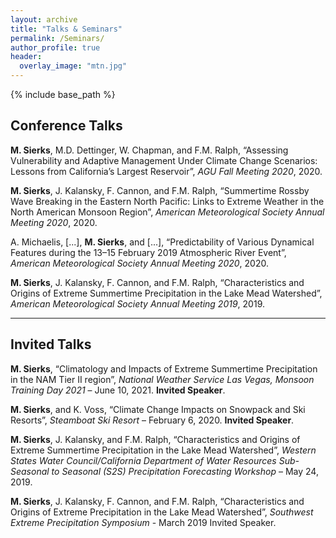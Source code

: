 ```yaml
---
layout: archive
title: "Talks & Seminars"
permalink: /Seminars/
author_profile: true
header:
  overlay_image: "mtn.jpg"
---
```

<!-- 
{% if author.googlescholar %}
  You can also find my articles on <u><a href="{{author.googlescholar}}">my Google Scholar profile</a>.</u>
{% endif %}

{% include base_path %}

{% for post in site.publications reversed %}
  {% include archive-single.html %}
{% endfor %}

 -->
{% include base_path %}

## Conference Talks

**M. Sierks**, M.D. Dettinger, W. Chapman, and F.M. Ralph, “Assessing Vulnerability and Adaptive Management Under Climate Change Scenarios: Lessons from California’s Largest Reservoir”, *AGU Fall Meeting 2020*, 2020.

**M. Sierks**, J. Kalansky, F. Cannon, and F.M. Ralph, “Summertime Rossby Wave Breaking in the Eastern North Pacific: Links to Extreme Weather in the North American Monsoon Region”, *American Meteorological Society Annual Meeting 2020*, 2020.

A. Michaelis, [...], **M. Sierks**, and [...], “Predictability of Various Dynamical Features during the 13–15 February 2019 Atmospheric River Event”, *American Meteorological Society Annual Meeting 2020*, 2020.

**M. Sierks**, J. Kalansky, F. Cannon, and F.M. Ralph, “Characteristics and Origins of Extreme Summertime Precipitation in the Lake Mead Watershed”, *American Meteorological Society Annual Meeting 2019*, 2019.


--------------------
## Invited Talks


**M. Sierks**, “Climatology and Impacts of Extreme Summertime Precipitation in the NAM Tier II region”, *National Weather Service Las Vegas, Monsoon Training Day 2021* – June 10, 2021. **Invited Speaker**.

**M. Sierks**, and K. Voss, “Climate Change Impacts on Snowpack and Ski Resorts”, *Steamboat Ski Resort* – February 6, 2020. **Invited Speaker**.

**M. Sierks**, J. Kalansky, and F.M. Ralph, “Characteristics and Origins of Extreme Summertime Precipitation in the Lake Mead Watershed”, *Western States Water Council/California Department of Water Resources Sub-Seasonal to Seasonal (S2S) Precipitation Forecasting Workshop* – May 24, 2019.

**M. Sierks**, J. Kalansky, F. Cannon, and F.M. Ralph, “Characteristics and Origins of Extreme Precipitation in the Lake Mead Watershed”, *Southwest Extreme Precipitation Symposium* - March 2019 Invited Speaker.


